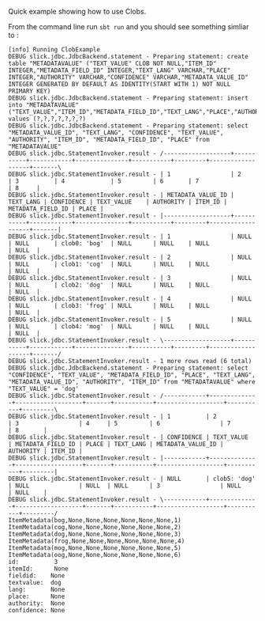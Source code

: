 
Quick example showing how to use Clobs.

From the command line run  `sbt run` and you should see something simliar to :

    [info] Running ClobExample
    DEBUG slick.jdbc.JdbcBackend.statement - Preparing statement: create table "METADATAVALUE" ("TEXT_VALUE" CLOB NOT NULL,"ITEM_ID" INTEGER,"METADATA_FIELD_ID" INTEGER,"TEXT_LANG" VARCHAR,"PLACE" INTEGER,"AUTHORITY" VARCHAR,"CONFIDENCE" VARCHAR,"METADATA_VALUE_ID" INTEGER GENERATED BY DEFAULT AS IDENTITY(START WITH 1) NOT NULL PRIMARY KEY)
    DEBUG slick.jdbc.JdbcBackend.statement - Preparing statement: insert into "METADATAVALUE" ("TEXT_VALUE","ITEM_ID","METADATA_FIELD_ID","TEXT_LANG","PLACE","AUTHORITY","CONFIDENCE")  values (?,?,?,?,?,?,?)
    DEBUG slick.jdbc.JdbcBackend.statement - Preparing statement: select "METADATA_VALUE_ID", "TEXT_LANG", "CONFIDENCE", "TEXT_VALUE", "AUTHORITY", "ITEM_ID", "METADATA_FIELD_ID", "PLACE" from "METADATAVALUE"
    DEBUG slick.jdbc.StatementInvoker.result - /-------------------+-----------+------------+---------------+-----------+---------+-------------------+-------\
    DEBUG slick.jdbc.StatementInvoker.result - | 1                 | 2         | 3          | 4             | 5         | 6       | 7                 | 8     |
    DEBUG slick.jdbc.StatementInvoker.result - | METADATA_VALUE_ID | TEXT_LANG | CONFIDENCE | TEXT_VALUE    | AUTHORITY | ITEM_ID | METADATA_FIELD_ID | PLACE |
    DEBUG slick.jdbc.StatementInvoker.result - |-------------------+-----------+------------+---------------+-----------+---------+-------------------+-------|
    DEBUG slick.jdbc.StatementInvoker.result - | 1                 | NULL      | NULL       | clob0: 'bog'  | NULL      | NULL    | NULL              | NULL  |
    DEBUG slick.jdbc.StatementInvoker.result - | 2                 | NULL      | NULL       | clob1: 'cog'  | NULL      | NULL    | NULL              | NULL  |
    DEBUG slick.jdbc.StatementInvoker.result - | 3                 | NULL      | NULL       | clob2: 'dog'  | NULL      | NULL    | NULL              | NULL  |
    DEBUG slick.jdbc.StatementInvoker.result - | 4                 | NULL      | NULL       | clob3: 'frog' | NULL      | NULL    | NULL              | NULL  |
    DEBUG slick.jdbc.StatementInvoker.result - | 5                 | NULL      | NULL       | clob4: 'mog'  | NULL      | NULL    | NULL              | NULL  |
    DEBUG slick.jdbc.StatementInvoker.result - \-------------------+-----------+------------+---------------+-----------+---------+-------------------+-------/
    DEBUG slick.jdbc.StatementInvoker.result - 1 more rows read (6 total)
    DEBUG slick.jdbc.JdbcBackend.statement - Preparing statement: select "CONFIDENCE", "TEXT_VALUE", "METADATA_FIELD_ID", "PLACE", "TEXT_LANG", "METADATA_VALUE_ID", "AUTHORITY", "ITEM_ID" from "METADATAVALUE" where "TEXT_VALUE" = 'dog'
    DEBUG slick.jdbc.StatementInvoker.result - /------------+--------------+-------------------+-------+-----------+-------------------+-----------+---------\
    DEBUG slick.jdbc.StatementInvoker.result - | 1          | 2            | 3                 | 4     | 5         | 6                 | 7         | 8       |
    DEBUG slick.jdbc.StatementInvoker.result - | CONFIDENCE | TEXT_VALUE   | METADATA_FIELD_ID | PLACE | TEXT_LANG | METADATA_VALUE_ID | AUTHORITY | ITEM_ID |
    DEBUG slick.jdbc.StatementInvoker.result - |------------+--------------+-------------------+-------+-----------+-------------------+-----------+---------|
    DEBUG slick.jdbc.StatementInvoker.result - | NULL       | clob5: 'dog' | NULL              | NULL  | NULL      | 3                 | NULL      | NULL    |
    DEBUG slick.jdbc.StatementInvoker.result - \------------+--------------+-------------------+-------+-----------+-------------------+-----------+---------/
    ItemMetadata(bog,None,None,None,None,None,None,1)
    ItemMetadata(cog,None,None,None,None,None,None,2)
    ItemMetadata(dog,None,None,None,None,None,None,3)
    ItemMetadata(frog,None,None,None,None,None,None,4)
    ItemMetadata(mog,None,None,None,None,None,None,5)
    ItemMetadata(oog,None,None,None,None,None,None,6)
    id:          3
    itemId:      None
    fieldid:    None
    textvalue:  dog
    lang:       None
    place:      None
    authority:  None
    confidence: None